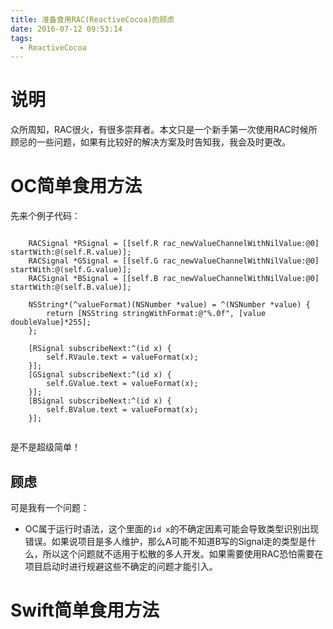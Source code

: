 ```yaml
---
title: 准备食用RAC(ReactiveCocoa)的顾虑
date: 2016-07-12 09:53:14
tags: 
  - ReactiveCocoa
---
```



# 说明

众所周知，RAC很火，有很多崇拜者。本文只是一个新手第一次使用RAC时候所顾忌的一些问题，如果有比较好的解决方案及时告知我，我会及时更改。


# OC简单食用方法

先来个例子代码：

```objc

    RACSignal *RSignal = [[self.R rac_newValueChannelWithNilValue:@0] startWith:@(self.R.value)];
    RACSignal *GSignal = [[self.G rac_newValueChannelWithNilValue:@0] startWith:@(self.G.value)];
    RACSignal *BSignal = [[self.B rac_newValueChannelWithNilValue:@0] startWith:@(self.B.value)];

    NSString*(^valueFormat)(NSNumber *value) = ^(NSNumber *value) {
        return [NSString stringWithFormat:@"%.0f", [value doubleValue]*255];
    };
    
    [RSignal subscribeNext:^(id x) {
        self.RVaule.text = valueFormat(x);
    }];
    [GSignal subscribeNext:^(id x) {
        self.GValue.text = valueFormat(x);
    }];
    [BSignal subscribeNext:^(id x) {
        self.BValue.text = valueFormat(x);
    }];
    
```

是不是超级简单！


## 顾虑

可是我有一个问题：

- OC属于运行时语法，这个里面的`id x`的不确定因素可能会导致类型识别出现错误。如果说项目是多人维护，那么A可能不知道B写的Signal走的类型是什么，所以这个问题就不适用于松散的多人开发。如果需要使用RAC恐怕需要在项目启动时进行规避这些不确定的问题才能引入。


# Swift简单食用方法